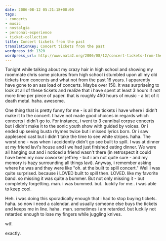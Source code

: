 ```yaml
---
date: 2006-08-12 05:21:18+00:00
tags:
- concerts
- music
- nostalgia
- personal-experience
- ticket-collection
title: Concert tickets from the past
translationKey: Concert tickets from the past
wordpress_id: 1320
wordpress_url: http://www.nata2.org/2006/08/12/concert-tickets-from-the-past/
---
```


Tonight while talking about my crazy hair in high school and showing my roommate chris some pictures from high school i stumbled upon all my old tickets from concents and what not from the past 16 years. I apparently have gone to an ass load of concerts. Maybe over 150. It was surpriseing to look at all of these tickets and realize that i have spent at least 3 hours if not more time per piece of paper. that is roughly 450 hours of music - a lot of it death metal. haha. awesome.

One thing that is pretty funny for me - is all the tickets i have where i didn't make it to the concert. I have not made good choices in regards which concerts i didn't go to. For instance, i went to 3 cannibal corpse concerts but i didn't make it to the sonic youth show with guided by voices. Or i ended up seeing busta rhymes twice but i missed lyrics born. Or i saw appleseed cast but i didn't take the time to see white stripes. haha. The worst one - was when i accidently didn't go see built to spill. I was at dinner at my friend lavi's house and i we had just finished eating dinner. We were all hanging out and i noticed a friend wasn't there (in retrospect it could have been my now coworker jeffrey - but i am not quite sure - and my memory is hazy surrounding all things lavi). Anyway, i remember asking where he was and they were like "oh. at the built to spill concert." Well i was quite surprised. because i LOVED built to spill then. LOVED. like my favorite band. so missing it was quite a bummer. But not only missing it - but completely forgetting. man. i was bummed. but.. luckily for me.. i was able to keep cool.

Heh. i was doing this sporadically enough that i had to stop buying tickets. haha. so now i need a calendar. and usually someone else buys the tickets and keeps me in line. haha.  man. sometimes i am retarded. but luckily not retarded enough to lose my fingers while juggling knives.

wtf.

exactly.